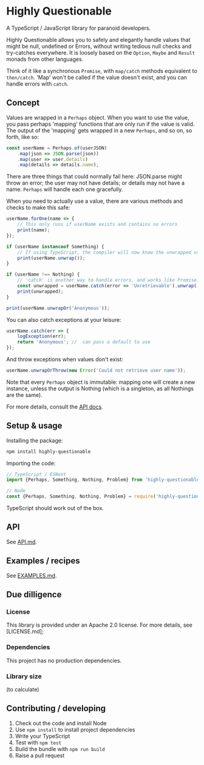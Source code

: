 # Highly Questionable

A TypeScript / JavaScript library for paranoid developers.

Highly Questionable allows you to safely and elegantly handle values that might be null, undefined or Errors, without writing tedious null checks and try-catches everywhere. It is loosely based on the `Option`, `Maybe` and `Result` monads from other languages.

Think of it like a synchronous `Promise`, with `map/catch` methods equivalent to `then/catch`. 'Map' won't be called if the value doesn't exist, and you can handle errors with `catch`.

## Concept

Values are wrapped in a `Perhaps` object. When you want to use the value, you pass perhaps 'mapping' functions that are only run if the value is valid. The output of the 'mapping' gets wrapped in a new `Perhaps`, and so on, so forth, like so:

```typescript
const userName = Perhaps.of(userJSON)
    .map(json => JSON.parse(json))
    .map(user => user.details)
    .map(details => details.name);
```

There are three things that could normally fail here: JSON.parse might throw an error; the user may not have details; or details may not have a name. `Perhaps` will handle each one gracefully.

When you need to actually use a value, there are various methods and checks to make this safe:

```typescript
userName.forOne(name => {
    // This only runs if userName exists and contains no errors
    print(name);
});

if (userName instanceof Something) {
    // If using TypeScript, the compiler will now know the unwrapped value is safe
    print(userName.unwrap());
}

if (userName !== Nothing) {
    // 'catch' is another way to handle errors, and works like Promise.catch
    const unwrapped = userName.catch(error => 'Unretrievable').unwrap();
    print(unwrapped);
}

print(userName.unwrapOr('Anonymous'));
```

You can also catch exceptions at your leisure:

```typescript
userName.catch(err => {
    logException(err);
    return 'Anonymous'; //  can pass a default to use
});
```

And throw exceptions when values don't exist:

```typescript
userName.unwrapOrThrow(new Error('Could not retrieve user name'));
```

Note that every `Perhaps` object is immutable: mapping one will create a new instance, unless the output is Nothing (which is a singleton, as all Nothings are the same).

For more details, consult the [API docs](API.md).

## Setup & usage

Installing the package:

```bash
npm install highly-questionable
```

Importing the code:

```typescript
// TypeScript / ESNext
import {Perhaps, Something, Nothing, Problem} from 'highly-questionable';
```

```javascript
// Node
const {Perhaps, Something, Nothing, Problem} = require('highly-questionable');
```

TypeScript should work out of the box.

## API

See [API.md](API.md).

## Examples / recipes

See [EXAMPLES.md](EXAMPLES.md).

## Due dilligence

### License

This library is provided under an Apache 2.0 license. For more details, see [LICENSE.md];

### Dependencies

This project has no production dependencies.

### Library size

(to calculate)

## Contributing / developing

1. Check out the code and install Node
2. Use `npm install` to install project dependencies
3. Write your TypeScript
4. Test with `npm test`
5. Build the bundle with `npm run build`
6. Raise a pull request